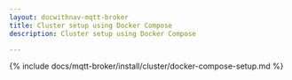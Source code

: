 ```yaml
---
layout: docwithnav-mqtt-broker
title: Cluster setup using Docker Compose
description: Cluster setup using Docker Compose

---
```


{% include docs/mqtt-broker/install/cluster/docker-compose-setup.md %}